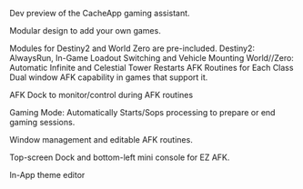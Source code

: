 Dev preview of the CacheApp gaming assistant.

Modular design to add your own games.

Modules for Destiny2 and World Zero are pre-included.
Destiny2: AlwaysRun, In-Game Loadout Switching and Vehicle Mounting
World//Zero: Automatic Infinite and Celestial Tower Restarts
AFK Routines for Each Class
Dual window AFK capability in games that support it.

AFK Dock to monitor/control during AFK routines

Gaming Mode: Automatically Starts/Sops processing to prepare or end gaming sessions.

Window management and editable AFK routines.

Top-screen Dock and bottom-left mini console for EZ AFK.

In-App theme editor
